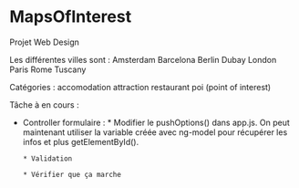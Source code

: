 # MapsOfInterest
Projet Web Design

Les différentes villes sont :
Amsterdam
Barcelona
Berlin
Dubay
London
Paris
Rome
Tuscany

Catégories :
accomodation
attraction
restaurant
poi (point of interest)

Tâche à en cours :
  - Controller formulaire :
        * Modifier le pushOptions() dans app.js.
          On peut maintenant utiliser la variable créée avec ng-model pour
          récupérer les infos et plus getElementById().

        * Validation

        * Vérifier que ça marche
